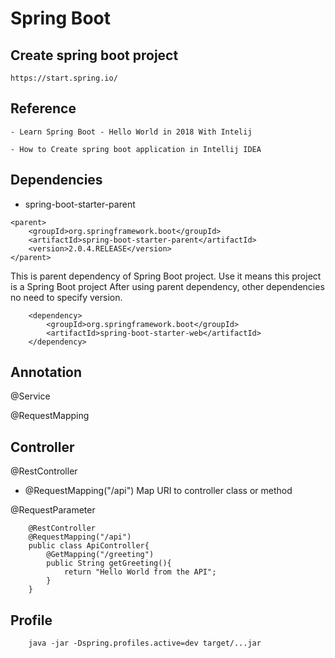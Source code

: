 # Spring Boot 

## Create spring boot project
    https://start.spring.io/
    
    
## Reference
    - Learn Spring Boot - Hello World in 2018 With Intelij
     
    - How to Create spring boot application in Intellij IDEA


## Dependencies
- spring-boot-starter-parent
```
<parent>
    <groupId>org.springframework.boot</groupId>
    <artifactId>spring-boot-starter-parent</artifactId>
    <version>2.0.4.RELEASE</version>
</parent>
```
This is parent dependency of Spring Boot project. Use it means this project is a Spring Boot project After using parent dependency, other dependencies no need to specify version.

```
    <dependency>
        <groupId>org.springframework.boot</groupId>
        <artifactId>spring-boot-starter-web</artifactId>
    </dependency>
```


## Annotation
@Service

@RequestMapping


## Controller

@RestController

- @RequestMapping("/api")
  Map URI to controller class or method  

@RequestParameter


```
    @RestController
	@RequestMapping("/api")
	public class ApiController{
		@GetMapping("/greeting")
		public String getGreeting(){
			return "Hello World from the API";
		}
	}
```


## Profile
```
    java -jar -Dspring.profiles.active=dev target/...jar
```

